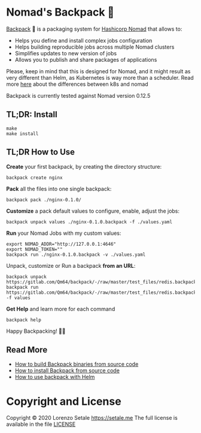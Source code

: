 # Nomad's Backpack 🎒

[Backpack](https://backpack.qm64.tech) 🎒 is a packaging system for
[Hashicorp Nomad](https://www.nomadproject.io) that allows to:

* Helps you define and install complex jobs configuration
* Helps building reproducible jobs across multiple Nomad clusters
* Simplifies updates to new version of jobs
* Allows you to publish and share packages of applications

Please, keep in mind that this is designed for Nomad, and it might result as
very different than Helm, as Kubernetes is way more than a scheduler.
Read more [here](https://www.nomadproject.io/intro/vs/kubernetes.html) about
the differences between k8s and nomad

Backpack is currently tested against Nomad version 0.12.5

## TL;DR: Install

```shell
make
make install
```

## TL;DR How to Use

**Create** your first backpack, by creating the directory structure:

```shell
backpack create nginx
```

**Pack** all the files into one single backpack:
```shell
backpack pack ./nginx-0.1.0/
```

**Customize** a pack default values to configure, enable, adjust the jobs:
```shell
backpack unpack values ./nginx-0.1.0.backpack -f ./values.yaml
```

**Run** your Nomad Jobs with my custom values:
```shell
export NOMAD_ADDR="http://127.0.0.1:4646"
export NOMAD_TOKEN=""
backpack run ./nginx-0.1.0.backpack -v ./values.yaml
```

Unpack, customize or Run a backpack **from an URL**:
```shell
backpack unpack https://gitlab.com/Qm64/backpack/-/raw/master/test_files/redis.backpack
backpack run https://gitlab.com/Qm64/backpack/-/raw/master/test_files/redis.backpack -f values
```

**Get Help** and learn more for each command
```shell
backpack help
```

Happy Backpacking! 🎒😀 

## Read More

* [How to build Backpack binaries from source code](docs/build.md)
* [How to install Backpack from source code](docs/build.md#installing)
* [How to use backpack with Helm](docs/usage.md)

# Copyright and License

Copyright © 2020 Lorenzo Setale https://setale.me
The full license is available in the file [LICENSE](LICENSE)
